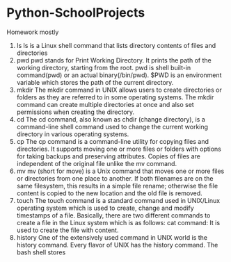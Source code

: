 # Python-SchoolProjects
Homework mostly
1.	ls
ls is a Linux shell command that lists directory contents of files and directories
2.	pwd
pwd stands for Print Working Directory. It prints the path of the working directory, starting from the root. pwd is shell built-in command(pwd) or an actual binary(/bin/pwd). $PWD is an environment variable which stores the path of the current directory.
3.	mkdir
The mkdir command in UNIX allows users to create directories or folders as they are referred to in some operating systems. The mkdir command can create multiple directories at once and also set permissions when creating the directory.
4.	cd
The cd command, also known as chdir (change directory), is a command-line shell command used to change the current working directory in various operating systems.
5.	cp
The cp command is a command-line utility for copying files and directories. It supports moving one or more files or folders with options for taking backups and preserving attributes. Copies of files are independent of the original file unlike the mv command.
6.	mv
mv (short for move) is a Unix command that moves one or more files or directories from one place to another. If both filenames are on the same filesystem, this results in a simple file rename; otherwise the file content is copied to the new location and the old file is removed.
7.	touch
The touch command is a standard command used in UNIX/Linux operating system which is used to create, change and modify timestamps of a file. Basically, there are two different commands to create a file in the Linux system which is as follows: cat command: It is used to create the file with content.
8.	history
One of the extensively used command in UNIX world is the history command. Every flavor of UNIX has the history command. The bash shell stores 
